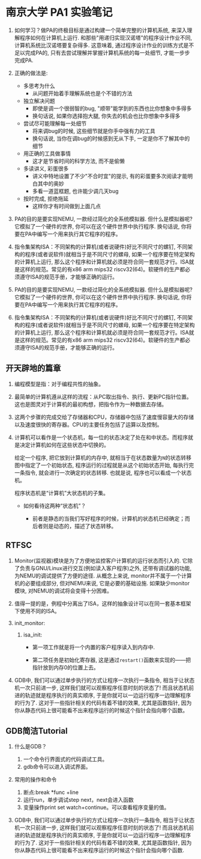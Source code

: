 # 南京大学 PA1 实验笔记

1. 如何学习？做PA的终极目标是通过构建一个简单完整的计算机系统, 来深入理解程序如何在计算机上运行. 和那些"用递归实现汉诺塔"的程序设计作业不同, 计算机系统比汉诺塔要复杂得多. 这意味着, 通过程序设计作业的训练方式是不足以完成PA的, 只有去尝试理解并掌握计算机系统的每一处细节, 才能一步步完成PA.
2. 正确的做法是:

   - 多思考为什么
     - 从问题开始着手理解系统也是个不错的方法
   - 独立解决问题
     - 即使是调一个很弱智的bug, "顺带"能学到的东西也比你想象中多得多
     - 换句话说, 如果你选择抱大腿, 你失去的机会也比你想象中多得多
   - 尝试尽可能理解每一处细节
     - 将来调bug的时候, 这些细节就是你手中强有力的工具
     - 换句话说, 当你在调bug的时候感到无从下手, 一定是你不了解其中的细节
   - 用正确的工具做事情
     - 这才是节省时间的科学方法, 而不是偷懒
   - 多读讲义, 彩蛋很多
     - 讲义中特地设置了不少"不合时宜"的提示, 有的彩蛋要多次阅读才能明白其中的奥妙
     - 多看一道蓝框题, 也许能少调几天bug
   - 按时完成, 拒绝拖延
     - 这样你才有时间做到上面几点
3. PA的目的是要实现NEMU, 一款经过简化的全系统模拟器. 但什么是模拟器呢?它模拟了一个硬件的世界, 你可以在这个硬件世界中执行程序. 换句话说, 你将要在PA中编写一个用来执行其它程序的程序。
4.  指令集架构ISA：不同架构的计算机(或者说硬件)好比不同尺寸的螺钉, 不同架构的程序(或者说软件)就相当于是不同尺寸的螺母, 如果一个程序要在特定架构的计算机上运行, 那么这个程序和计算机就必须是符合同一套规范才行。ISA就是这样的规范。常见的有x86 arm mips32 riscv32(64)。软硬件的生产都必须遵守ISA的规范手册，才能够正确的运行。
5.  PA的目的是要实现NEMU, 一款经过简化的全系统模拟器. 但什么是模拟器呢?它模拟了一个硬件的世界, 你可以在这个硬件世界中执行程序. 换句话说, 你将要在PA中编写一个用来执行其它程序的程序。
6. 指令集架构ISA：不同架构的计算机(或者说硬件)好比不同尺寸的螺钉, 不同架构的程序(或者说软件)就相当于是不同尺寸的螺母, 如果一个程序要在特定架构的计算机上运行, 那么这个程序和计算机就必须是符合同一套规范才行。ISA就是这样的规范。常见的有x86 arm mips32 riscv32(64)。软硬件的生产都必须遵守ISA的规范手册，才能够正确的运行。

## 开天辟地的篇章

1. 编程模型是指：对于编程共性的抽象。

2. 最简单的计算机遵从这样的流程：从PC取出指令、执行、更新PC指针位置。这也是图灵对于计算机的最初构想，把指令作为一种数据去存储。

3. 这两个步骤的完成交给了存储器和CPU，存储器中包括了速度慢容量大的存储以及速度很快的寄存器。CPU的主要任务包括了运算以及控制。

4. 计算机可以看作是一个状态机，每一位的状态决定了处在和中状态。而程序就是决定计算机如何在这些状态中切换的。
   
   给定一个程序, 把它放到计算机的内存中, 就相当于在状态数量为`N`的状态转移图中指定了一个初始状态, 程序运行的过程就是从这个初始状态开始, 每执行完一条指令, 就会进行一次确定的状态转移. 也就是说, 程序也可以看成一个状态机。
   
   程序状态机是“计算机”大状态机的子集。
   
   - 如何看待这两种“状态机”？
     
     - 前者是静态的当我们写好程序的时候，计算机的状态机已经确定；而后者则是动态的，描述了状态转移。

## RTFSC

1. Monitor(监视器)模块是为了方便地监控客户计算机的运行状态而引入的. 它除了负责与GNU/Linux进行交互(例如读入客户程序)之外, 还带有调试器的功能, 为NEMU的调试提供了方便的途径. 从概念上来说, monitor并不属于一个计算机的必要组成部分, 但对NEMU来说, 它是必要的基础设施. 如果缺少monitor模块, 对NEMU的调试将会变得十分困难。
2. 值得一提的是，例程中分离出了ISA，这样的抽象设计可以在同一套基本框架下使用不同的ISA。
3. init_monitor:
   
   1. isa_init:
      
      - 第一项工作就是将一个内置的客户程序读入到内存中.
      
      - 第二项任务是初始化寄存器, 这是通过`restart()`函数来实现的——把指针放到内存0的位置上去。
4. GDB中, 我们可以通过单步执行的方式让程序一次执行一条指令, 相当于让状态机一次只前进一步, 这样我们就可以观察程序任意时刻的状态了! 而且状态机前进的轨迹就是程序执行的真实顺序, 于是你就可以一边运行程序一边理解程序的行为了. 这对于一些指针相关的代码有着不错的效果, 尤其是函数指针, 因为你从静态代码上很可能看不出来程序运行的时候这个指针会指向哪个函数。


## GDB简洁Tutorial

1. 什么是GDB？
   
   1. 一个命令行界面式的代码调试工具。
   2. gdb命令可以进入调试界面。
2. 常用的操作和命令
   1. 断点:break *func +line
   2. 运行run，单步调试step next，next会进入函数
   3. 变量操作print set watch+continue。可以查看程序变量的值。
3. GDB中, 我们可以通过单步执行的方式让程序一次执行一条指令, 相当于让状态机一次只前进一步, 这样我们就可以观察程序任意时刻的状态了! 而且状态机前进的轨迹就是程序执行的真实顺序, 于是你就可以一边运行程序一边理解程序的行为了. 这对于一些指针相关的代码有着不错的效果, 尤其是函数指针, 因为你从静态代码上很可能看不出来程序运行的时候这个指针会指向哪个函数.
